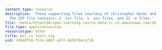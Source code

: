 ```yaml
---
content_type: resource
description: 'These supporting files courtesy of Christopher Hynes and Steve Paschall.
  The ZIP file contains: 1 .txt file, 5 .asv files, and 22 .m files.'
file: /media/https%3A/open-learning-course-data-rc.s3.amazonaws.com/16-851-satellite-engineering-fall-2003/3d4ddf58f52eb86fab37bb55f8ecaf16_ps1_cs_tools.zip
file_type: application/zip
resourcetype: Other
title: ps1_cs_tools.zip
uid: 3d4ddf58-f52e-b86f-ab37-bb55f8ecaf16
---
```

